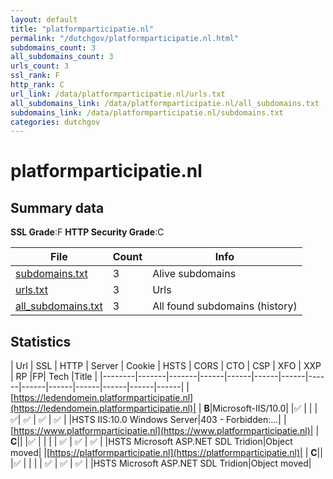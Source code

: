 ```yaml
---
layout: default
title: "platformparticipatie.nl"
permalink: "/dutchgov/platformparticipatie.nl.html"
subdomains_count: 3
all_subdomains_count: 3
urls_count: 3
ssl_rank: F
http_rank: C
url_link: /data/platformparticipatie.nl/urls.txt
all_subdomains_link: /data/platformparticipatie.nl/all_subdomains.txt
subdomains_link: /data/platformparticipatie.nl/subdomains.txt
categories: dutchgov
---
```



# platformparticipatie.nl
## Summary data


**SSL Grade**:F
**HTTP Security Grade**:C


| File       | Count | Info |
|------------|-------|------|
|[subdomains.txt](/data/platformparticipatie.nl/subdomains.txt)|3|Alive subdomains|
|[urls.txt](/data/platformparticipatie.nl/urls.txt)|3|Urls|
|[all_subdomains.txt](/data/platformparticipatie.nl/all_subdomains.txt)|3|All found subdomains (history)|


## Statistics


| Url | SSL | HTTP | Server | Cookie | HSTS | CORS | CTO | CSP | XFO | XXP | RP |FP| Tech |Title |
|--------|-------|-------|------|------|------|------|------|------|------|------|------|------|------|
|[https://ledendomein.platformparticipatie.nl](https://ledendomein.platformparticipatie.nl)| | **B**|Microsoft-IIS/10.0| |:white_check_mark: | | | :white_check_mark:| :white_check_mark: | :white_check_mark: | :white_check_mark: | |HSTS IIS:10.0 Windows Server|403 - Forbidden:...|
|[https://www.platformparticipatie.nl](https://www.platformparticipatie.nl)| | **C**|| |:white_check_mark: | | | | :white_check_mark: | :white_check_mark: | :white_check_mark: | |HSTS Microsoft ASP.NET SDL Tridion|Object moved|
|[https://platformparticipatie.nl](https://platformparticipatie.nl)| | **C**|| |:white_check_mark: | | | | :white_check_mark: | :white_check_mark: | :white_check_mark: | |HSTS Microsoft ASP.NET SDL Tridion|Object moved|